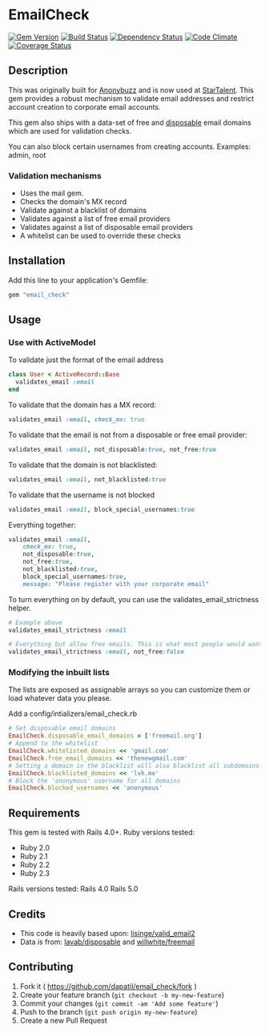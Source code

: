 # EmailCheck

[![Gem Version][GV img]][Gem Version]
[![Build Status][BS img]][Build Status]
[![Dependency Status][DS img]][Dependency Status]
[![Code Climate][CC img]][Code Climate]
[![Coverage Status][CS img]][Coverage Status]

## Description
This was originally built for [Anonybuzz](https://anonybuzz.com) and is now used at [StarTalent](https://startalent.io). 
This gem provides a robust mechanism to validate email addresses and restrict account creation to corporate email accounts.

This gem also ships with a data-set of free and [disposable](http://en.wikipedia.org/wiki/Disposable_email_address)
email domains which are used for validation checks.

You can also block certain usernames from creating accounts. Examples: admin, root

### Validation mechanisms
- Uses the mail gem. 
- Checks the domain's MX record
- Validate against a blacklist of domains
- Validates against a list of free email providers
- Validates against a list of disposable email providers
- A whitelist can be used to override these checks

## Installation
Add this line to your application's Gemfile:
```ruby
gem "email_check"
```

## Usage
### Use with ActiveModel
To validate just the format of the email address
```ruby
class User < ActiveRecord::Base
  validates_email :email
end
```
To validate that the domain has a MX record:
```ruby
validates_email :email, check_mx: true
```
To validate that the email is not from a disposable or free email provider:
```ruby
validates_email :email, not_disposable:true, not_free:true
```
To validate that the domain is not blacklisted:
```ruby
validates_email :email, not_blacklisted:true
```

To validate that the username is not blocked
```ruby
validates_email :email, block_special_usernames:true
```

Everything together:
```ruby
validates_email :email,
    check_mx: true, 
    not_disposable:true, 
    not_free:true, 
    not_blacklisted:true,
    block_special_usernames:true,
    message: "Please register with your corporate email"
```

To turn everything on by default, you can use the validates_email_strictness helper. 
     
```ruby
# Example above
validates_email_strictness :email

# Everything but allow free emails. This is what most people would want to use
validates_email_strictness :email, not_free:false
```

### Modifying the inbuilt lists
The lists are exposed as assignable arrays so you can customize them or load whatever data you please.

Add a config/intializers/email_check.rb
```ruby
# Set disposable email domains
EmailCheck.disposable_email_domains = ['freemail.org']
# Append to the whitelist
EmailCheck.whitelisted_domains << 'gmail.com'
EmailCheck.free_email_domains << 'thenewgmail.com'
# Setting a domain in the blacklist will also blacklist all subdomains
EmailCheck.blacklisted_domains << 'lvh.me'
# Block the 'anonymous' username for all domains
EmailCheck.blocked_usernames << 'anonymous'
```

## Requirements
This gem is tested with Rails 4.0+. Ruby versions tested:
- Ruby 2.0
- Ruby 2.1
- Ruby 2.2
- Ruby 2.3

Rails versions tested:
Rails 4.0
Rails 5.0

## Credits
- This code is heavily based upon: [lisinge/valid_email2](https://github.com/lisinge/valid_email2) 
- Data is from: [lavab/disposable](https://github.com/lavab/disposable/blob/master/domains.txt) and
              [willwhite/freemail](https://github.com/willwhite/freemail/blob/master/data/free.txt)

[Gem Version]: https://rubygems.org/gems/email_check
[Build Status]: https://travis-ci.org/dapatil/email_check
[travis pull requests]: https://travis-ci.org/dapatil/email_check/pull_requests
[Dependency Status]: https://gemnasium.com/dapatil/email_check
[Code Climate]: https://codeclimate.com/github/dapatil/email_check
[Coverage Status]: https://coveralls.io/r/dapatil/email_check

[GV img]: https://badge.fury.io/rb/email_check.png
[BS img]: https://travis-ci.org/dapatil/email_check.png
[DS img]: https://gemnasium.com/dapatil/email_check.png
[CC img]: https://codeclimate.com/github/dapatil/email_check.png
[CS img]: https://coveralls.io/repos/dapatil/email_check/badge.png?branch=master


## Contributing

1. Fork it ( https://github.com/dapatil/email_check/fork )
2. Create your feature branch (`git checkout -b my-new-feature`)
3. Commit your changes (`git commit -am 'Add some feature'`)
4. Push to the branch (`git push origin my-new-feature`)
5. Create a new Pull Request
